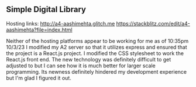## Simple Digital Library
Hosting links: http://a4-aashimehta.glitch.me
https://stackblitz.com/edit/a4-aashimehta?file=index.html

Neither of the hosting platforms appear to be working for me as of 10:35pm 10/3/23
I modified my A2 server so that it utilizes express and ensured that the project is a React.js project. I modified the CSS stylesheet to work the React.js front end.
The new technology was definitely difficult to get adjusted to but I can see how it is much better for larger scale programming. Its newness definitely hindered my development experience but I'm glad I figured it out. 
